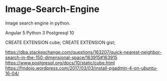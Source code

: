 # Image-Search-Engine
Image search engine in python.

Angular 5
Python 3
Postgresql 10

CREATE EXTENSION cube;
CREATE EXTENSION gist;

https://dba.stackexchange.com/questions/163207/quick-nearest-neighbor-search-in-the-150-dimensional-space/163915#163915
https://www.postgresql.org/docs/10/static/cube.html
https://fmdojo.wordpress.com/2017/03/03/install-pgadmin-4-on-ubuntu-16-04/